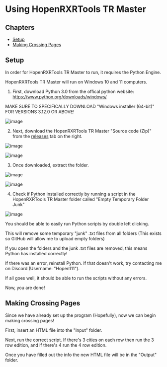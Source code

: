  # Using HopenRXRTools TR Master

 ## Chapters

 - [Setup](#setup)
 - [Making Crossing Pages](#making-crossing-pages)

 ## Setup

 In order for HopenRXRTools TR Master to run, it requires the Python Engine.

 HopenRXRTools TR Master will run on Windows 10 and 11 computers.

1. First, download Python 3.0 from the offical python website: https://www.python.org/downloads/windows/

 MAKE SURE TO SPECIFICALLY DOWNLOAD "Windows installer (64-bit)" FOR VERSIONS 3.12.0 OR ABOVE!

![image](https://github.com/Hopen111/HopenRXRTools/assets/147209436/53b5b10a-e91b-42a1-8acd-6f31522cd2ed)


2. Next, download the HopenRXRTools TR Master "Source code (Zip)" from the [releases](https://github.com/Hopen111/HopenRXRTools-TR-Master/releases/) tab on the right.

 ![image](https://github.com/Hopen111/HopenRXRTools/assets/147209436/70a08f8d-6861-49cb-ba3c-faa9c9155dcc)
 
 ![image](https://github.com/Hopen111/HopenRXRTools/assets/147209436/b1dc1762-7ff8-4db7-81a2-13e77eaf78a9)



3. Once downloaded, extract the folder.

    
 ![image](https://github.com/Hopen111/HopenRXRTools/assets/147209436/8e1888be-b843-4cc6-ba87-2120efad02a6)

 ![image](https://github.com/Hopen111/HopenRXRTools/assets/147209436/8a8aca43-f2e7-4849-a21d-b7ea0757337a)

4. Check if Python installed correctly by running a script in the HopenRXRTools TR Master folder called "Empty Temporary Folder Junk"

![image](https://github.com/Hopen111/HopenRXRTools/assets/147209436/7f6c6363-7ec3-475e-b6ca-cc0b51ed5b0c)


 You should be able to easily run Python scripts by double left clicking. 

 This will remove some temporary "junk" .txt files from all folders (This exists so GitHub will allow me to upload empty folders)

 If you open the folders and the junk .txt files are removed, this means Python has installed correctly!

 If there was an error, reinstall Python. If that doesn't work, try contacting me on Discord (Username: "Hopen111").

 If all goes well, it should be able to run the scripts without any errors.

 Now, you are done!

 ## Making Crossing Pages

 Since we have already set up the program (Hopefully), now we can begin making crossing pages!

 First, insert an HTML file into the "Input" folder. 

 Next, run the correct script. If there's 3 cities on each row then run the 3 row edition, and if there's 4 run the 4 row edition.

 Once you have filled out the info the new HTML file will be in the "Output" folder.

